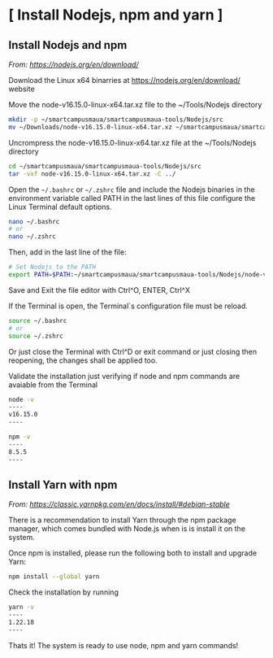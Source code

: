 # [ Install Nodejs, npm and yarn ]

## Install Nodejs and npm

*From: https://nodejs.org/en/download/*

Download the Linux x64 binarries at https://nodejs.org/en/download/ website

Move the node-v16.15.0-linux-x64.tar.xz file to the ~/Tools/Nodejs directory
```bash
mkdir -p ~/smartcampusmaua/smartcampusmaua-tools/Nodejs/src
mv ~/Downloads/node-v16.15.0-linux-x64.tar.xz ~/smartcampusmaua/smartcampusmaua-tools/Nodejs/src
```

Uncrompress the node-v16.15.0-linux-x64.tar.xz file at the ~/Tools/Nodejs directory
```bash
cd ~/smartcampusmaua/smartcampusmaua-tools/Nodejs/src
tar -vxf node-v16.15.0-linux-x64.tar.xz -C ../
```
Open the `~/.bashrc` or `~/.zshrc` file and include the Nodejs binaries in the environment variable called PATH in the last lines of this file configure the Linux Terminal default options.
```bash
nano ~/.bashrc
# or 
nano ~/.zshrc
```

Then, add in the last line of the file:
```bash
# Set Nodejs to the PATH
export PATH=$PATH:~/smartcampusmaua/smartcampusmaua-tools/Nodejs/node-v16.15.0-linux-x64/bin
```

Save and Exit the file editor with Ctrl^O, ENTER, Ctrl^X

If the Terminal is open, the Terminal`s configuration file must be reload.
```bash
source ~/.bashrc
# or
source ~/.zshrc
```

Or just close the Terminal with Ctrl^D or exit command or just closing then reopening, the changes shall be applied too.


Validate the installation just verifying if node and npm commands are avaiable from the Terminal

```bash
node -v
----
v16.15.0
----
```

```bash
npm -v
----
8.5.5
----
```


## Install Yarn with npm

*From: https://classic.yarnpkg.com/en/docs/install/#debian-stable*

There is a recommendation to install Yarn through the npm package manager, which comes bundled with Node.js when is is install it on the system.

Once npm is installed, please run the following both to install and upgrade Yarn:

```bash
npm install --global yarn
```

Check the installation by running

```bash
yarn -v
----
1.22.18
----
```


Thats it! The system is ready to use node, npm and yarn commands!
